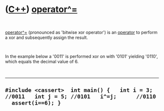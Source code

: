 



 

 

 

 

 

([C++](Cpp.htm)) [operator\^=](CppOperatorBitwiseXorAssign.htm)
===============================================================

 

[operator\^=](CppOperatorBitwiseXorAssign.htm) (pronounced as 'bitwise
xor operator') is an [operator](CppOperator.htm) to perform a xor and
subsequently assign the result.

 

In the example below a '0011' is performed xor on with '0101' yielding
'0110', which equals the decimal value of 6.

 

  --------------------------------------------------------------------------------------------------------------------
  ` #include <cassert>  int main() {   int i = 3; //0011   int j = 5; //0101   i^=j;      //0110   assert(i==6); } `
  --------------------------------------------------------------------------------------------------------------------

 

 

 

 

 





 



